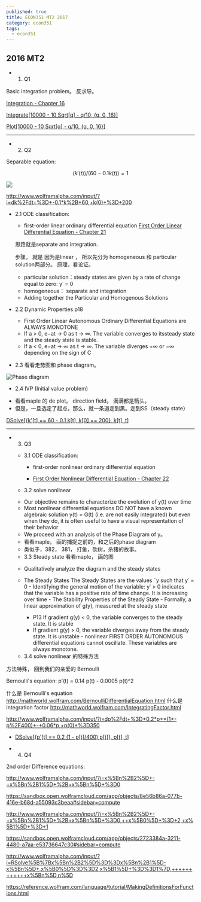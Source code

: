 ```yaml
---
published: true
title: ECON351 MT2 2017
category: econ351
tags:
  - econ351
---
```

## 2016 MT2



- 1. Q1 

Basic integration problem。 反求导。

[Integration - Chapter 16 ](http://web.uvic.ca/~rondeau/econ351/protected/ch16slides.pdf)

[Integrate[10000 - 10 Sqrt[q] - q/10, {q, 0, 16}]](http://www.wolframalpha.com/input/?i=integrate(+10000+-+10*q%5E0.5+-+q%2F10,+0,+16))

[Plot[10000 - 10 Sqrt[q] - q/10, {q, 0, 16}]](https://sandbox.open.wolframcloud.com/app/objects/7972818e-79ce-4296-8b16-e17cd7295746#sidebar=compute)


-----------------------------

- 2. Q2


Separable equation:

$$(k'(t))/(60 - 0.1 k(t)) = 1$$

![](http://www4b.wolframalpha.com/Calculate/MSP/MSP11811df4ic78dh15gf5700003b9dd11044f1fh1d?MSPStoreType=image/gif&s=38)

http://www.wolframalpha.com/input/?i=dk%2Fdt+%3D+-0.1*k%2B+60,+k(0)+%3D+200

 * 2.1 ODE classification:

   - first-order linear ordinary differential equation
   [First Order Linear Differential Equation - Chapter 21 ](http://web.uvic.ca/~rondeau/econ351/protected/ch21slides.pdf)
      
   思路就是separate and integration.

    步骤， 就是 因为是linear ， 所以先分为  homogeneous 和 particular solution两部分。
     原理，看论证。 

   - particular solution：steady states are given by a rate of change equal to zero: y˙ = 0
   - homogeneous： separate and integration
   - Adding together the Particular and Homogenous Solutions
  
  
  * 2.2 Dynamic Properties p18
	- First Order Linear Autonomous Ordinary Differential Equations are ALWAYS MONOTONE
    - If a > 0, e−at → 0 as t → ∞. The variable converges to itssteady state and the steady state is stable.
    - If a < 0, e−at → ∞ as t → ∞. The variable diverges +∞ or −∞ depending on the sign of C

 * 2.3 看看走势图和 phase diagram。


![Phase diagram](http://www4b.wolframalpha.com/Calculate/MSP/MSP36161hde90b76h7d1ie9000063c9g7i465i8ifag?MSPStoreType=image/gif&s=56)

 * 2.4 IVP (Initial value problem)
  - 看看maple 的 de plot。 direction field。 满满都是箭头。
  - 但是，一旦选定了起点，那么，就一条道走到黑。走到SS（steady state）



[DSolve[{k'[t] == 60 - 0.1 k[t], k[0] == 200}, k[t], t]](https://sandbox.open.wolframcloud.com/app/objects/e7fb6dec-609c-490c-9afe-d329427e74ee#sidebar=compute)

------------------------------

- 3. Q3

  * 3.1 ODE classification:
	- first-order nonlinear ordinary differential equation
    
    - [First Order Nonlinear Differential Equation - Chapter 22](http://web.uvic.ca/~rondeau/econ351/protected/ch22slides.pdf) 
    
   * 3.2 solve nonlinear 
    - Our objective remains to characterize the evolution of y(t) over
time
    -  Most nonlinear differential equations DO NOT have a known
algebraic solution y(t) = G(t) (i.e. are not easily integrated) but
even when they do, it is often useful to have a visual
representation of their behavior
   - We proceed with an analysis of the Phase Diagram of y。
   - 看看maple， 画的捕捉之前的，和之后的phase diagram
   - 类似于，382， 381， 打鱼，砍树，杀猪的故事。
        
        

   * 3.3 Steady state 看看maple， 画的图
    - Qualitatively analyze the diagram and the steady states
     - The Steady States The Steady States are the values ¯y such that y˙ = 0
      - Identifying the general motion of the variable: y˙ > 0 indicates that the variable has a positive rate of time change. It is increasing over time
      - The Stability Properties of the Steady State
      - Formally, a linear approximation of g(y), measured at the steady state
      
       - P13 If gradient g(y) < 0, the variable converges to the steady state. It is stable
       - If gradient g(y) > 0, the variable diverges away from the steady state. It is unstable
      - nonlinear FIRST ORDER AUTONOMOUS differential equations cannot oscillate. These variables are always monotone.







   * 3.4 solve nonlinear 的特殊方法


方法特殊， 回到我们的亲爱的 Bernoulli

Bernoulli's equation:
p'(t) = 0.14 p(t) - 0.0005 p(t)^2

什么是 Bernoulli's equation http://mathworld.wolfram.com/BernoulliDifferentialEquation.html
什么是 integration factor http://mathworld.wolfram.com/IntegratingFactor.html




http://www.wolframalpha.com/input/?i=dp%2Fdt+%3D+0.2*p+*(1+-p%2F400)+-+0.06*p,+p(0)+%3D350

   * [DSolve[{p'[t] == 0.2 (1 - p[t]/400) p[t]}, p[t], t]](https://sandbox.open.wolframcloud.com/app/objects/a1f1e9f5-2639-4a4b-8c05-5bf41b5f1cc6#sidebar=compute)    
        





- 4. Q4


2nd order Difference equations:

http://www.wolframalpha.com/input/?i=x%5Bn%2B2%5D+-+x%5Bn%2B1%5D+%2B+x%5Bn%5D+%3D0

https://sandbox.open.wolframcloud.com/app/objects/8e56b86a-077b-416e-b68d-a55093c3beaa#sidebar=compute


http://www.wolframalpha.com/input/?i=x%5Bn%2B2%5D+-+x%5Bn%2B1%5D+%2B+x%5Bn%5D+%3D0,++x%5B0%5D+%3D+2,+x%5B1%5D+%3D+1


https://sandbox.open.wolframcloud.com/app/objects/2723384a-3211-4480-a7aa-e53736647c30#sidebar=compute


http://www.wolframalpha.com/input/?i=RSolve%5B%7Bx%5Bn%2B2%5D%3D%3Dx%5Bn%2B1%5D-x%5Bn%5D+,x%5B0%5D%3D%3D2,x%5B1%5D+%3D%3D1%7D,++++++++++++x%5Bn%5D,n%5D


https://reference.wolfram.com/language/tutorial/MakingDefinitionsForFunctions.html
